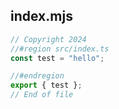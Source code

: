 ## index.mjs

```js
// Copyright 2024
//#region src/index.ts
const test = "hello";

//#endregion
export { test };
// End of file
```
